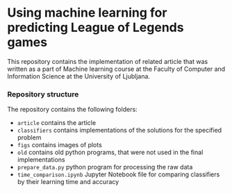 # Using machine learning for predicting League of Legends games

This repository contains the implementation of related article that was written as a part of Machine learning course at
the Faculty of Computer and Information Science at the University of Ljubljana.

### Repository structure

The repository contains the following folders:
- `article` contains the article
- `classifiers` contains implementations of the solutions for the specified problem
- `figs` contains images of plots
- `old` contains old python programs, that were not used in the final implementations
- `prepare_data.py` python program for processing the raw data
- `time_comparison.ipynb` Jupyter Notebook file for comparing classifiers by their learning time and accuracy

